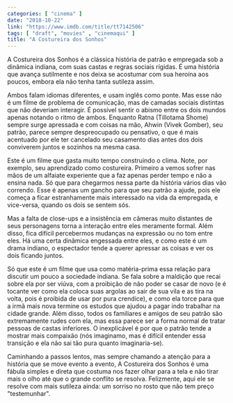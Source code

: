 ```yaml
---
categories: [ "cinema" ]
date: "2018-10-22"
link: "https://www.imdb.com/title/tt7142506"
tags: [ "draft", "movies" , "cinemaqui" ]
title: "A Costureira dos Sonhos"
---
```

A Costureira dos Sonhos é a clássica história de patrão e empregada sob a dinâmica indiana, com suas castas e regras sociais rígidas. É uma história que avança sutilmente e nos deixa se acostumar com sua heroína aos poucos, embora ela não tenha tanta sutileza assim.

Ambos falam idiomas diferentes, e usam inglês como ponte. Mas esse não é um filme de problema de comunicação, mas de camadas sociais distintas que não deveriam interagir. É possível sentir o abismo entre os dois mundos apenas notando o ritmo de ambos. Enquanto Ratna (Tillotama Shome) sempre surge apressada e com coisas na mão, Ahwin (Vivek Gomber), seu patrão, parece sempre despreocupado ou pensativo, o que é mais acentuado por ele ter cancelado seu casamento dias antes dos dois conviverem juntos e sozinhos na mesma casa.

Este é um filme que gasta muito tempo construindo o clima. Note, por exemplo, seu aprendizado como costureira. Primeiro a vemos sofrer nas mãos de um alfaiate experiente que a faz apenas perder tempo e não a ensina nada. Só que para chegarmos nessa parte da história vários dias vão correndo. Esse é apenas um gancho para que seu patrão a ajude, pois ele começa a ficar estranhamente mais interessado na vida da empregada, e vice-versa, quando os dois se sentem sós.

Mas a falta de close-ups e a insistência em câmeras muito distantes de seus personagens torna a interação entre eles meramente formal. Além disso, fica difícil percebermos mudanças na expressão ou no tom entre eles. Há uma certa dinâmica engessada entre eles, e como este é um drama indiano, o espectador tende a querer apressar as coisas e ver os dois ficando juntos.

Só que este é um filme que usa como matéria-prima essa relação para discutir um pouco a sociedade indiana. Se fala sobre a maldição que recai sobre ela por ser viúva, com a proibição de não poder se casar de novo (e é tocante ver como ela coloca suas argolas ao sair de sua vila e as tira na volta, pois é proibida de usar por pura crendice), e como ela torce para que a irmã mais nova termine os estudos que ajudou a pagar indo trabalhar na cidade grande. Além disso, todos os familiares e amigos de seu patrão são extremamente rudes com ela, mas essa parece ser a forma normal de tratar pessoas de castas inferiores. O inexplicável é por que o patrão tende a mostrar mais compaixão (nós imaginamo, mas é difícil entender essa transição e ela não sai tão pura quanto imaginaria-se).

Caminhando a passos lentos, mas sempre chamando a atenção para a história que se move evento a evento, A Costureira dos Sonhos é uma fábula simples e direta que costuma nos fazer olhar para a tela e não tirar mais o olho até que o grande conflito se resolva. Felizmente, aqui ele se resolve com mais sutileza ainda: um sorriso no rosto que não tem preço "testemunhar".
